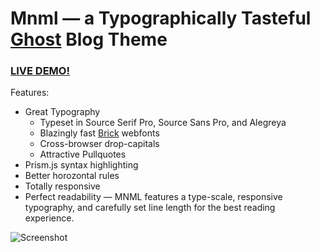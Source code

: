 # Mnml — a Typographically Tasteful [Ghost](http://github.com/tryghost/ghost/) Blog Theme

### [LIVE DEMO!](http://autodidacts.io)

Features:

- Great Typography
  - Typeset in Source Serif Pro, Source Sans Pro, and Alegreya
  - Blazingly fast [Brick](http://brick.im) webfonts
  - Cross-browser drop-capitals
  - Attractive Pullquotes
- Prism.js syntax highlighting
- Better horozontal rules
- Totally responsive
- Perfect readability — MNML features a type-scale, responsive typography, and carefully set line length for the best reading experience.

![Screenshot](http://api.drp.io/files/5437789e305b7.png)
